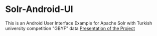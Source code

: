 # Solr-Android-UI
This is an Android User Interface Example for Apache Solr with Turkish university competition "GBYF" data
[Presentation of the Project](https://prezi.com/ynxnktx_hddl/gbyf-project-finder/)
